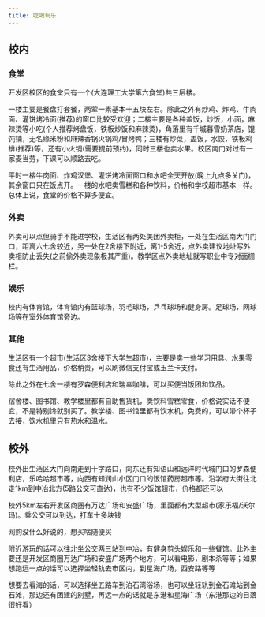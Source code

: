```yaml
---
title: 吃喝玩乐
---
```


## 校内

### 食堂

开发区校区的食堂只有一个(大连理工大学第六食堂)共三层楼。

一楼主要是餐盘打套餐，两荤一素基本十五块左右。除此之外有炒鸡、炸鸡、牛肉面、灌饼烤冷面(推荐)的窗口比较受欢迎；二楼主要是各种盖饭，炒饭，小面，麻辣烫等小吃(个人推荐烤盘饭，铁板炒饭和麻辣烫)，角落里有千城暮雪奶茶店，馄饨铺，无名缘米粉和麻辣香锅火锅鸡/冒烤鸭；三楼有炒菜，盖饭，水饺，铁板鸡排(推荐)等，还有小火锅(需要提前预约)，同时三楼也卖水果。校区南门对过有一家麦当劳，下课可以顺路去吃。

平时一楼牛肉面、炸鸡汉堡、灌饼烤冷面窗口和水吧全天开放(晚上九点多关门)，其余窗口只在饭点开。一楼的水吧卖雪糕和各种饮料，价格和学校超市基本一样。总体上说，食堂的价格不算多便宜。

### 外卖

外卖可以点但骑手不能进学校，生活区有两处美团外卖柜，一处在生活区南大门门口，距离六七舍较近，另一处在2舍楼下附近，离1-5舍近，点外卖建议地址写外卖柜防止丢失(之前偷外卖现象极其严重)。教学区点外卖地址就写职业中专对面栅栏。

### 娱乐

校内有体育馆，体育馆内有篮球场，羽毛球场，乒乓球场和健身房。足球场，网球场等在室外体育馆旁边。

### 其他

生活区有一个超市(生活区3舍楼下大学生超市)，主要是卖一些学习用具、水果零食还有生活用品，价格稍贵，可以刷微信支付宝或玉兰卡支付。

除此之外在七舍一楼有罗森便利店和瑞幸咖啡，可以买便当饭团和饮品。

宿舍楼、图书馆、教学楼里都有自助售货机，卖饮料雪糕零食，价格说实话不便宜，不是特别馋就别买了。教学楼、图书馆里都有饮水机，免费的，可以带个杯子去接，饮水机里只有热水和温水。

## 校外

校外出生活区大门向南走到十字路口，向东还有知语山和远洋时代城门口的罗森便利店，乐哈哈超市等，向西有知润山小区门口的饭馆药房超市等。沿学府大街往北走1km到中冶北方(5路公交可直达)，也有不少饭馆超市，价格都还可以

校外5km左右开发区商圈有万达广场和安盛广场，里面都有大型超市(家乐福/沃尔玛)。乘公交可以到达，打车十多块钱

网购没什么好说的，想买啥随便买

附近游玩的话可以往北坐公交两三站到中冶，有健身剪头娱乐和一些餐馆。此外主要还是开发区商圈万达广场和安盛广场两个地方，可以看电影，剧本杀等等；如果想跑远一点的话可以选择坐轻轨去市区内，到星海广场，西安路等等

想要去看海的话，可以选择坐五路车到泊石湾浴场，也可以坐轻轨到金石滩站到金石滩，那边还有团建的别墅，再远一点的话就是东港和星海广场（东港那边的日落很好看）